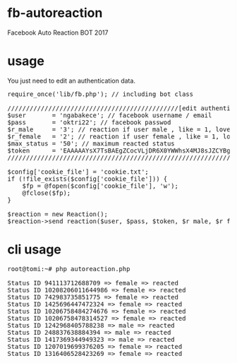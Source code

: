 # fb-autoreaction
Facebook Auto Reaction BOT 2017

# usage

You just need to edit an authentication data.
<pre>
require_once('lib/fb.php'); // including bot class

//////////////////////////////////////////////[edit authentication here]///////////////////////////////////////////
$user		= 'ngabakece'; // facebook username / email
$pass 		= 'oktri22'; // facebook passwod
$r_male		= '3'; // reaction if user male , like = 1, love = 2, wow = 3, haha = 4, sad = 7, angry = 8
$r_female	= '2'; // reaction if user female , like = 1, love = 2, wow = 3, haha = 4, sad = 7, angry = 8
$max_status	= '50'; // maximum reacted status
$token 		= 'EAAAAAYsX7TsBAEgZCocVLjDR6X0YWWhsX4MJ8sJZCYBgpKE8zhPhUikGil02wByBqmVGLg3WG936u2ImXUCiUI8CTLZCKuQTb4vApTq4vz2KS5iNaaa2v9FVGBCV6vvO8GK7c2ueJ909as0ONe56eDJQ7bDZB7yKPfzaLCORGV62G13udaF9j6gCZCdqxZCGJd5qbUoDgqfytUClzNLwZC';
///////////////////////////////////////////////////////////////////////////////////////////////////////////////////

$config['cookie_file'] = 'cookie.txt';
if (!file_exists($config['cookie_file'])) {
    $fp = @fopen($config['cookie_file'], 'w');
    @fclose($fp);
}

$reaction = new Reaction();
$reaction->send_reaction($user, $pass, $token, $r_male, $r_female, $max_status);
</pre>

# cli usage

<pre>
root@tomi:~# php autoreaction.php

Status ID 941113712688709 => female => reacted
Status ID 10208206011644986 => female => reacted
Status ID 742983735851775 => female => reacted
Status ID 1425696447472324 => female => reacted
Status ID 10206758484274676 => female => reacted
Status ID 10206758478314527 => female => reacted
Status ID 1242968405788238 => male => reacted
Status ID 248837638884394 => male => reacted
Status ID 1417369344949323 => male => reacted
Status ID 1207019699376205 => female => reacted
Status ID 1316406528423269 => female => reacted
</pre>
